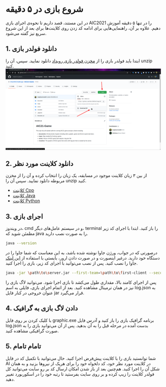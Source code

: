 # شروع بازی در ۵ دقیقه
در این مستند، قصد داریم تا نحوه‌ی اجرای بازی AIC2021 را در تنها ۵ دقیقه آموزش دهیم. علاوه بر آن، راهنمایی‌هایی برای ادامه کد زدن روی کلاینت‌ها برای بعد از این شروع سریع نیز گفته می‌شود.


## 1. دانلود فولدر بازی
ابتدا باید فولدر بازی را از [مخزن فولدر بازی رویداد](https://github.com/SharifAIChallenge/AIC21-Game) دانلود نمایید. سپس، آن را unzip کنید.
![AIC21-Game](https://github.com/maghasemzadeh/tmp/blob/main/AIC21-Game.png)



## 2. دانلود کلاینت مورد نظر
از بین ۳ زبان کلاینت موجود در مسابقه، یک زبان را انتخاب کرده و آن را از مخزن مربوطه دانلود نمایید. سپس آن را unzip کنید.
  * [کلاینت Cpp](https://github.com/SharifAIChallenge/AIC21-Client-Cpp)
  * [کلاینت Java](https://github.com/SharifAIChallenge/AIC21-Client-Java)
  * [کلاینت Python](https://github.com/SharifAIChallenge/AIC21-Client-Python)



## 3. اجرای بازی
در ویندوز، cmd و در سیستم عامل‌های دیگر، terminal را باز کنید. ابتدا با اجرای کد زیر مطمئن شوید که java را به صورت نصب دارید.
  ```bash
  java --version
  ```
درصورتی که در جواب، ورژن جاوا نوشته شده باشد، به این معناست که شما جاوا را در دستگاه خود دارید. درغیر اینصورت و در صورت دادن ارور، بایستی با استفاده از [این لینک](https://java.com/en/download/help/download_options.html) جاوا را نصب کنید.
پس از نصب می‌توانید با اجرای کد زیر، بازی را اجرا کنید.

  ```bash
  java -jar \path\to\server.jar --first-team=\path\to\first-client --second-team=\path\to\second_client
  ```
  
پس از اجرای کامند بالا، مقداری طول می‌کشد تا بازی اجرا شود. می‌توانید لاگ بازی را نیز در همان ترمینال مشاهده کنید. بعد از اتمام اجرای بازی، فایلی به اسم log.json به عنوان خروجی در کنار فایل jar قرار می‌گیرد.


## 4. دادن لاگ بازی به گرافیک
با کلیک کردن بر روی فایل graphic.exe برنامه گرافیک بازی را باز کنید و آدرس فایل log.json بدست آمده در مرحله قبل را به آن بدهید.
پس از آن می‌توانید بازی را به صورت گرافیکی مشاهده کنید.


## 5. تامام تامام
شما توانستید بازی را با کلاینت پیش‌فرض اجرا کنید. حال می‌توانید با تکمیل کد در فایل AI در کلاینت مورد نظر خود، کد دلخواه خود را برای هریک از نیرو‌ها بزنید و به همان شکل آن را اجرا کنید.
هم‌چنین بعد از باز شدن امکان ارسال کد بر رو سایت می‌توانید کل فولدر کلاینت را زیپ کرده و بر روی سایت بفرستید تا رتبه خود را در اسکوربورد تغییر دهید.
